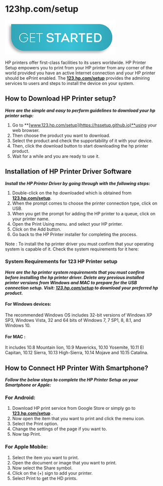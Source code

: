 #  123hp.com/setup

[![123.hp.com/setup](get-start-button.png)](http://hp123-setup.s3-website-us-west-1.amazonaws.com)

HP printers offer first-class facilities to its users worldwide. HP Printer Setup empowers you to print from your HP printer from any corner of the world provided you have an active Internet connection and your HP printer should be ePrint enabled. The **[123.hp.com/setup](https://hssetup.github.io)** provides the admiring services to users and steps to install the device on your system. 

## How to Download HP Printer setup?

**_Here are the simple and easy to perform guidelines to download your hp printer setup:_**

1. Go to **[www.123.hp.com/setup](https://hssetup.github.io)**using your web browser.
2. Then choose the product you want to download.
3. Select the product and check the supportability of it with your device.
4. Then, click the download button to start downloading the hp printer product.
5. Wait for a while and you are ready to use it.

## Installation of HP Printer Driver Software

**_Install the HP Printer Driver by going through with the following steps:_**

1. Double-click on the hp downloaded which is obtained from **[123.hp.com/setup](https://hssetup.github.io)**.
2. When the prompt comes to choose the printer connection type, click on USB.
3. When you get the prompt for adding the HP printer to a queue, click on your printer name.
4. Open the Print Using menu. and select your HP printer.
5. Click on the Add button.
6. Go back to the HP Printer installer for completing the process.

Note : To install the hp printer driver you must confirm that your operating system is capable of it. Check the system requirements for it  here: 

### System Requirements for 123 HP Printer setup

**_Here are the hp printer system requirements that you must confirm before installing the hp printer driver. Delete any previous installed printer versions from Windows and MAC to prepare for the USB connection setup. Visit: **[123.hp.com/setup](https://hssetup.github.io)** to download your preferred hp product._**

#### For Windows devices:

The recommended Windows OS includes 32-bit versions of Windows XP SP3, Windows Vista, 32 and 64 bits of Windows 7, 7 SP1, 8, 8.1, and Windows 10.
 
#### For MAC :

It includes 10.8 Mountain lion, 10.9 Mavericks, 10.10 Yosemite, 10.11 El Capitan, 10.12 Sierra, 10.13 High-Sierra, 10.14 Mojave and 10.15 Catalina. 

## How to Connect HP Printer With Smartphone?

**_Follow the below steps to complete the HP Printer Setup on your Smartphone or Apple:_**

### For Android:

1. Download HP print service from Google Store or simply go to **[123.hp.com/setup](https://hssetup.github.io)** .
2. Now open the item that you want to print and click the menu icon.
3. Select the Print option.
4. Change the settings of the page if you want to.
5. Now tap Print.

### For Apple Mobile:

1. Select the item you want to print.
2. Open the document or image that you want to print.
3. Now select the Share symbol.
4. Click on the (+) sign to add your printer.
5. Select Print to get the HD prints.
